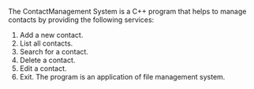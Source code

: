 The ContactManagement System is a C++ program that helps to manage contacts by providing the following services:
1. Add a new contact.
2. List all contacts.
3. Search for a contact.
4. Delete a contact.
5. Edit a contact.
6. Exit.
The program is an application of file management system.
